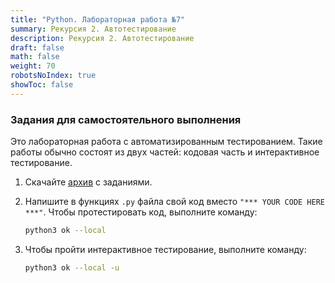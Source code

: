 ```yaml
---
title: "Python. Лабораторная работа №7"
summary: Рекурсия 2. Автотестирование
description: Рекурсия 2. Автотестирование
draft: false
math: false
weight: 70
robotsNoIndex: true
showToc: false
---
```

### Задания для самостоятельного выполнения

Это лабораторная работа с автоматизированным тестированием. Такие работы обычно состоят из двух частей:
кодовая часть и интерактивное тестирование.

1. Скачайте [архив](/python/lab07.zip) с заданиями.

2. Напишите в функциях `.py` файла свой код вместо `"*** YOUR CODE HERE ***"`. Чтобы протестировать код, выполните команду:

    ```bash
    python3 ok --local
    ```
3. Чтобы пройти интерактивное тестирование, выполните команду:

    ```bash
    python3 ok --local -u
    ```

